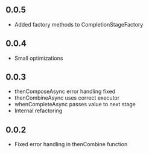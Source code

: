 ## 0.0.5
* Added factory methods to CompletionStageFactory

## 0.0.4
* Small optimizations

## 0.0.3
* thenComposeAsync error handling fixed
* thenCombineAsync uses correct executor
* whenCompleteAsync passes value to next stage
* Internal refactoring

## 0.0.2
* Fixed error handling in thenCombine function
